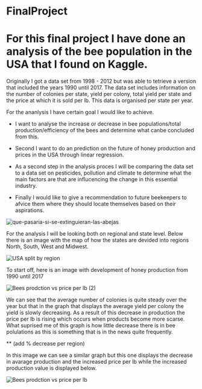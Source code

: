 # FinalProject

# For this final project I have done an analysis of the bee population in the USA that I found on Kaggle. 

Originally I got a data set from 1998 - 2012 but was able to tetrieve a version that included the years 1990 until 2017.
The data set includes information on the number of colonies per state, yield per colony, total yield per state and the price at which it is sold per lb. 
This data is organised per state per year. 

For the ananlysis I have certain goal I would like to achieve. 

- I want to analyse the increase or decrease in bee populations/total production/efficiency of the bees and determine what canbe concluded from this. 
- Second I want to do an prediction on the future of honey production and prices in the USA through linear regression. 

- As a second step in the analysis proces I will be comparing the data set to a data set on pesticides, pollution and climate te determine what the main factors are that are influcencing the change in this essential industry. 

- Finally I would like to give a recommendation to future beekeepers to afvice them where they should locate themselves based on their aspirations.

![que-pasaria-si-se-extinguieran-las-abejas](https://user-images.githubusercontent.com/104360125/187383202-18b3ad29-ed8a-4d08-8e5f-0d40d6467e7a.jpeg)


For the analysis I will be looking both on regional and state level. Below there is an image with the map of how the states are devided into regions North, South, West and Midwest.

![USA split by region](https://user-images.githubusercontent.com/104360125/187384190-faf7bb68-a82d-4602-ba2b-380a9261449f.png)

To start off, here is an image with development of honey production from 1990 until 2017

![Bees prodction vs price per lb (2)](https://user-images.githubusercontent.com/104360125/187385881-b90395ea-a196-4579-8ede-f9967e744e53.png)

We can see that the average number of colonies is quite steady over the year but that in the graph that displays the average yield per colony the yield is slowly decreasing. As a result of this decrease in production the price per lb is rising which occurs when products become more scarse. What suprised me of this graph is how little decrease there is in bee polulations as this is something that is in the news quite frequently. 

** (add % decrease per region)

In this image we can see a similar graph but this one displays the decrease in avarage production and the increased price per lb while the increased production value is displayed below. 

![Bees prodction vs price per lb](https://user-images.githubusercontent.com/104360125/187389607-9bbccb2d-5308-4128-bd11-0142b4bcb91a.png)






